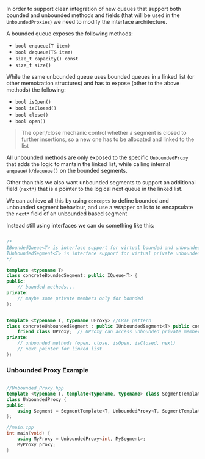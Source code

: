 In order to support clean integration of new queues that support both bounded and unbounded methods and fields (that will be used in the `UnboundedProxies`) we need to modify the interface architecture.

A bounded queue exposes the following methods:
- `bool enqueue(T item)`
- `bool dequeue(T& item)`
- `size_t capacity() const`
- `size_t size()`

While the same unbounded queue uses bounded queues in a linked list (or other memoization structures) and has to expose (other to the above methods) the following:
- `bool isOpen()`
- `bool isClosed()`
- `bool close()`
- `bool open()`

> The open/close mechanic control whether a segment is closed to further insertions, so a new one has to be allocated and linked to the list

All unbounded methods are only exposed to the specific `UnboundedProxy` that adds the logic to mantain the linked list, while calling internal `enqueue()/dequeue()` on the bounded segments. 

Other than this we also want unbounded segments to support an additional field (`next*`) that is a pointer to the logical next queue in the linked list.

We can achieve all this by using `concepts` to define bounded and unbounded segment behaviour, and use a wrapper calls to to encapsulate the `next*` field of an unbounded based segment

Instead still using interfaces we can do something like this:

```cpp

/*
IBoundedQueue<T> is interface support for virtual bounded and unbounded proxy methods
IUnboundedSegment<T> is interface support for virtual private unbounded segmentmethods
*/

template <typename T>
class concreteBoundedSegment: public IQueue<T> {
public:
    // bounded methods...
private:
    // maybe some private members only for bounded
};


template <typename T, typename UProxy> //CRTP pattern
class concreteUnboundedSegment : public IUnboundedSegment<T> public concreteBoundedSegment<T> {
    friend class UProxy;  // UProxy can access unbounded private members
private:
    // unbounded methods (open, close, isOpen, isClosed, next)
    // next pointer for linked list
};

```

### Unbounded Proxy Example
```cpp

//Unbounded_Proxy.hpp
template <typename T, template<typename, typename> class SegmentTemplate>
class UnboundedProxy {
public:
    using Segment = SegmentTemplate<T, UnboundedProxy<T, SegmentTemplate>>;
};

//main.cpp
int main(void) {
	using MyProxy = UnboundedProxy<int, MySegment>;
	MyProxy proxy;
}

```